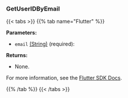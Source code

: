 ### GetUserIDByEmail

{{< tabs >}}
{{% tab name="Flutter" %}}

**Parameters:**

- `email` [(String)](https://api.flutter.dev/flutter/dart-core/String-class.html) (required):

**Returns:**

- None.

For more information, see the [Flutter SDK Docs](https://flutter.viam.dev/viam_protos.app.app/AppServiceClient/getUserIDByEmail.html).

{{% /tab %}}
{{< /tabs >}}
